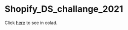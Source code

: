# Shopify_DS_challange_2021

Click [here](https://drive.google.com/file/d/1dU0bYM_OT1GsBmqou437NT8yNjN9K-un/view?usp=sharing) to see in colad.

